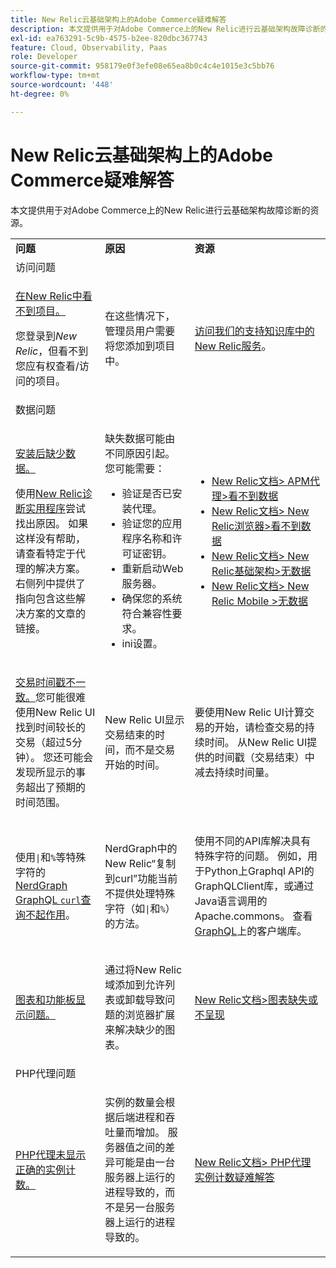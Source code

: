 ```yaml
---
title: New Relic云基础架构上的Adobe Commerce疑难解答
description: 本文提供用于对Adobe Commerce上的New Relic进行云基础架构故障诊断的资源。
exl-id: ea763291-5c9b-4575-b2ee-820dbc367743
feature: Cloud, Observability, Paas
role: Developer
source-git-commit: 958179e0f3efe08e65ea8b0c4c4e1015e3c5bb76
workflow-type: tm+mt
source-wordcount: '448'
ht-degree: 0%

---
```


# New Relic云基础架构上的Adobe Commerce疑难解答

本文提供用于对Adobe Commerce上的New Relic进行云基础架构故障诊断的资源。

<table>
<tbody>
<tr>
<td class="wysiwyg-text-align-center"><strong>问题</strong></td>
<td class="wysiwyg-text-align-center"><strong>原因</strong></td>
<td class="wysiwyg-text-align-center"><strong>资源</strong></td>
</tr>
<tr>
<td class="wysiwyg-text-align-center" colspan="3">访问问题</td>
</tr>
<tr>
<td>
<p><u>在New Relic中看不到项目。</u></p>
<p>您登录到<em>New Relic</em>，但看不到您应有权查看/访问的项目。</p>
</td>
<td>
<p>在这些情况下，管理员用户需要将您添加到项目中。</p>
</td>
<td>
<p><a href="https://experienceleague.adobe.com/docs/commerce-knowledge-base/kb/faq/access-new-relic-services.html">访问我们的支持知识库中的New Relic服务</a>。</p>
</td>
</tr>
<tr>
<td class="wysiwyg-text-align-center" colspan="3">数据问题</td>
</tr>
<tr>
<td>
<p><u>安装后缺少数据。</u></p>
<p>使用<a href="https://docs.newrelic.com/docs/agents/manage-apm-agents/troubleshooting/new-relic-diagnostics">New Relic诊断实用程序</a>尝试找出原因。 如果这样没有帮助，请查看特定于代理的解决方案。 右侧列中提供了指向包含这些解决方案的文章的链接。</p>
</td>
<td>
<p>缺失数据可能由不同原因引起。 您可能需要：</p>
<ul>
<li>验证是否已安装代理。</li>
<li>验证您的应用程序名称和许可证密钥。</li>
<li>重新启动Web服务器。</li>
<li>确保您的系统符合兼容性要求。</li>
<li>ini设置。</li>
</ul>
</td>
<td>
<ul>
<li><a href="https://docs.newrelic.com/docs/agents/manage-apm-agents/troubleshooting/not-seeing-data#apm-agents">New Relic文档&gt; APM代理&gt;看不到数据</a></li>
<li><a href="https://docs.newrelic.com/docs/agents/manage-apm-agents/troubleshooting/not-seeing-data#browser-agent">New Relic文档&gt; New Relic浏览器&gt;看不到数据</a></li>
<li><a href="https://docs.newrelic.com/docs/agents/manage-apm-agents/troubleshooting/not-seeing-data#infrastructure-agents">New Relic文档&gt; New Relic基础架构&gt;无数据</a></li>
<li><a href="https://docs.newrelic.com/docs/agents/manage-apm-agents/troubleshooting/not-seeing-data#mobile-agents">New Relic文档&gt; New Relic Mobile &gt;无数据</a></li>
</ul>
</td>
</tr>
<tr>
<td>
<p><u>交易时间戳不一致。</u>您可能很难使用New Relic UI找到时间较长的交易（超过5分钟）。 您还可能会发现所显示的事务超出了预期的时间范围。</p>
</td>
<td>
<p>New Relic UI显示交易结束的时间，而不是交易开始的时间。</p>
</td>
<td>
<p>要使用New Relic UI计算交易的开始，请检查交易的持续时间。 从New Relic UI提供的时间戳（交易结束）中减去持续时间量。</p>
</td>
</tr>
<tr>
<td>
<p>使用<code>|</code>和<code>%</code>等特殊字符的<u>NerdGraph GraphQL <code>curl</code>查询不起作用</u>。</p>
</td>
<td>
<p>NerdGraph中的New Relic“复制到curl”功能当前不提供处理特殊字符（如<code>|</code>和<code>%</code>）的方法。</p>
</td>
<td>
<p>使用不同的API库解决具有特殊字符的问题。 例如，用于Python上Graphql API的GraphQLClient库，或通过Java语言调用的Apache.commons。 查看<a href="https://graphql.org/code/">GraphQL</a>上的客户端库。</p>
</td>
</tr>
<tr>
<td>
<p><u>图表和功能板显示问题。</u></p>
</td>
<td>
<p>通过将New Relic域添加到允许列表或卸载导致问题的浏览器扩展来解决缺少的图表。</p>
</td>
<td>
<p><a href="https://docs.newrelic.com/docs/apm/new-relic-apm/troubleshooting/charts-missing-or-do-not-render">New Relic文档&gt;图表缺失或不呈现</a> </p>
</td>
</tr>
<tr>
<td class="wysiwyg-text-align-center" colspan="3">PHP代理问题</td>
</tr>
<tr>
<td>
<p><u>PHP代理未显示正确的实例计数。</u></p>
</td>
<td>
<p>实例的数量会根据后端进程和吞吐量而增加。 服务器值之间的差异可能是由一台服务器上运行的进程导致的，而不是另一台服务器上运行的进程导致的。</p>
</td>
<td>
<p><a href="https://docs.newrelic.com/docs/agents/php-agent/troubleshooting/troubleshoot-php-agent-instance-count">New Relic文档&gt; PHP代理实例计数疑难解答</a> </p>
</td>
</tr>
</tbody>
</table>
